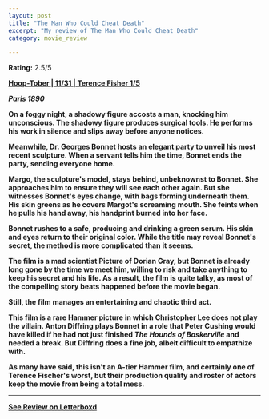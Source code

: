 ```yaml
---
layout: post
title: "The Man Who Could Cheat Death"
excerpt: "My review of The Man Who Could Cheat Death"
category: movie_review

---
```


**Rating:** 2.5/5

<b><a href="">Hoop-Tober | 11/31 | Terence Fisher 1/5</a>

<i>Paris 1890</i>

On a foggy night, a shadowy figure accosts a man, knocking him unconscious. The shadowy figure produces surgical tools. He performs his work in silence and slips away before anyone notices.

Meanwhile, Dr. Georges Bonnet hosts an elegant party to unveil his most recent sculpture. When a servant tells him the time, Bonnet ends the party, sending everyone home.

Margo, the sculpture's model, stays behind, unbeknownst to Bonnet. She approaches him to ensure they will see each other again. But she witnesses Bonnet's eyes change, with bags forming underneath them. His skin greens as he covers Margot's screaming mouth. She feints when he pulls his hand away, his handprint burned into her face.

Bonnet rushes to a safe, producing and drinking a green serum. His skin and eyes return to their original color. While the title may reveal Bonnet's secret, the method is more complicated than it seems.

The film is a mad scientist Picture of Dorian Gray, but Bonnet is already long gone by the time we meet him, willing to risk and take anything to keep his secret and his life. As a result, the film is quite talky, as most of the compelling story beats happened before the movie began.

Still, the film manages an entertaining and chaotic third act.

This film is a rare Hammer picture in which Christopher Lee does not play the villain. Anton Diffring plays Bonnet in a role that Peter Cushing would have killed if he had not just finished <i>The Hounds of Baskerville</i> and needed a break. But Diffring does a fine job, albeit difficult to empathize with.

As many have said, this isn't an A-tier Hammer film, and certainly one of Terence Fischer's worst, but their production quality and roster of actors keep the movie from being a total mess.

<hr>

[See Review on Letterboxd](https://boxd.it/8hLLsn)
